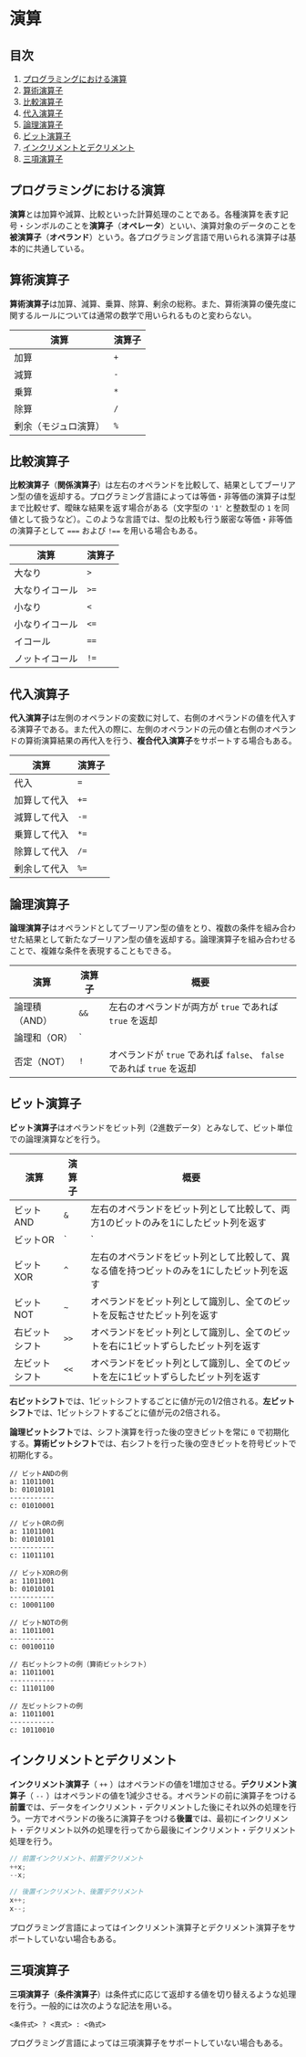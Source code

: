 # 演算


## 目次

1. [プログラミングにおける演算](#プログラミングにおける演算)
1. [算術演算子](#算術演算子)
1. [比較演算子](#比較演算子)
1. [代入演算子](#代入演算子)
1. [論理演算子](#論理演算子)
1. [ビット演算子](#ビット演算子)
1. [インクリメントとデクリメント](#インクリメントとデクリメント)
1. [三項演算子](#三項演算子)


## プログラミングにおける演算

**演算**とは加算や減算、比較といった計算処理のことである。各種演算を表す記号・シンボルのことを**演算子**（**オペレータ**）といい、演算対象のデータのことを**被演算子**（**オペランド**）という。各プログラミング言語で用いられる演算子は基本的に共通している。


## 算術演算子

**算術演算子**は加算、減算、乗算、除算、剰余の総称。また、算術演算の優先度に関するルールについては通常の数学で用いられるものと変わらない。

| 演算                 | 演算子 |
|----------------------|--------|
| 加算                 | `+`    |
| 減算                 | `-`    |
| 乗算                 | `*`    |
| 除算                 | `/`    |
| 剰余（モジュロ演算） | `%`    |


## 比較演算子

**比較演算子**（**関係演算子**）は左右のオペランドを比較して、結果としてブーリアン型の値を返却する。プログラミング言語によっては等価・非等価の演算子は型まで比較せず、曖昧な結果を返す場合がある（文字型の `'1'` と整数型の `1` を同値として扱うなど）。このような言語では、型の比較も行う厳密な等価・非等価の演算子として `===` および `!==` を用いる場合もある。

| 演算           | 演算子 |
|----------------|--------|
| 大なり         | `>`    |
| 大なりイコール | `>=`   |
| 小なり         | `<`    |
| 小なりイコール | `<=`   |
| イコール       | `==`   |
| ノットイコール | `!=`   |


## 代入演算子

**代入演算子**は左側のオペランドの変数に対して、右側のオペランドの値を代入する演算子である。また代入の際に、左側のオペランドの元の値と右側のオペランドの算術演算結果の再代入を行う、**複合代入演算子**をサポートする場合もある。

| 演算         | 演算子 |
|--------------|--------|
| 代入         | `=`    |
| 加算して代入 | `+=`   |
| 減算して代入 | `-=`   |
| 乗算して代入 | `*=`   |
| 除算して代入 | `/=`   |
| 剰余して代入 | `%=`   |


## 論理演算子

**論理演算子**はオペランドとしてブーリアン型の値をとり、複数の条件を組み合わせた結果として新たなブーリアン型の値を返却する。論理演算子を組み合わせることで、複雑な条件を表現することもできる。

| 演算          | 演算子 | 概要                                                                  |
|---------------|--------|-----------------------------------------------------------------------|
| 論理積（AND） | `&&`   | 左右のオペランドが両方が `true` であれば `true` を返却                |
| 論理和（OR）  | `||`   | 左右のオペランドの一方でも `true` であれば `true` を返却              |
| 否定（NOT）   | `!`    | オペランドが `true` であれば `false`、 `false` であれば `true` を返却 |


## ビット演算子

**ビット演算子**はオペランドをビット列（2進数データ）とみなして、ビット単位での論理演算などを行う。

| 演算           | 演算子 | 概要                                                                                         |
|----------------|--------|----------------------------------------------------------------------------------------------|
| ビットAND      | `&`    | 左右のオペランドをビット列として比較して、両方1のビットのみを1にしたビット列を返す           |
| ビットOR       | `|`    | 左右のオペランドをビット列として比較して、どちらか一方が1のビットのみを1にしたビット列を返す |
| ビットXOR      | `^`    | 左右のオペランドをビット列として比較して、異なる値を持つビットのみを1にしたビット列を返す   |
| ビットNOT      | `~`    | オペランドをビット列として識別し、全てのビットを反転させたビット列を返す |
| 右ビットシフト | `>>`   | オペランドをビット列として識別し、全てのビットを右に1ビットずらしたビット列を返す           |
| 左ビットシフト | `<<`   | オペランドをビット列として識別し、全てのビットを左に1ビットずらしたビット列を返す           |

**右ビットシフト**では、1ビットシフトするごとに値が元の1/2倍される。**左ビットシフト**では、1ビットシフトするごとに値が元の2倍される。

**論理ビットシフト**では、シフト演算を行った後の空きビットを常に `0` で初期化する。**算術ビットシフト**では、右シフトを行った後の空きビットを符号ビットで初期化する。

```
// ビットANDの例
a: 11011001
b: 01010101
-----------
c: 01010001

// ビットORの例
a: 11011001
b: 01010101
-----------
c: 11011101

// ビットXORの例
a: 11011001
b: 01010101
-----------
c: 10001100

// ビットNOTの例
a: 11011001
-----------
c: 00100110

// 右ビットシフトの例（算術ビットシフト）
a: 11011001
-----------
c: 11101100

// 左ビットシフトの例
a: 11011001
-----------
c: 10110010
```


## インクリメントとデクリメント

**インクリメント演算子**（ `++` ）はオペランドの値を1増加させる。**デクリメント演算子**（ `--` ）はオペランドの値を1減少させる。オペランドの前に演算子をつける**前置**では、データをインクリメント・デクリメントした後にそれ以外の処理を行う。一方でオペランドの後ろに演算子をつける**後置**では、最初にインクリメント・デクリメント以外の処理を行ってから最後にインクリメント・デクリメント処理を行う。

```c
// 前置インクリメント、前置デクリメント
++x;
--x;

// 後置インクリメント、後置デクリメント
x++;
x--;
```

プログラミング言語によってはインクリメント演算子とデクリメント演算子をサポートしていない場合もある。


## 三項演算子

**三項演算子**（**条件演算子**）は条件式に応じて返却する値を切り替えるような処理を行う。一般的には次のような記法を用いる。

```
<条件式> ? <真式> : <偽式>
```

プログラミング言語によっては三項演算子をサポートしていない場合もある。
